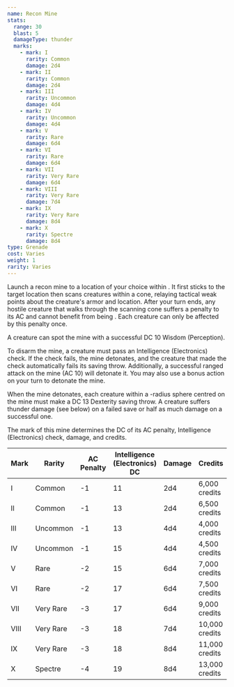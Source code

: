 ```yaml
---
name: Recon Mine
stats:
  range: 30
  blast: 5
  damageType: thunder
  marks:
    - mark: I
      rarity: Common
      damage: 2d4
    - mark: II
      rarity: Common
      damage: 2d4
    - mark: III
      rarity: Uncommon
      damage: 4d4
    - mark: IV
      rarity: Uncommon
      damage: 4d4
    - mark: V
      rarity: Rare
      damage: 6d4
    - mark: VI
      rarity: Rare
      damage: 6d4
    - mark: VII
      rarity: Very Rare
      damage: 6d4
    - mark: VIII
      rarity: Very Rare
      damage: 7d4
    - mark: IX
      rarity: Very Rare
      damage: 8d4
    - mark: X
      rarity: Spectre
      damage: 8d4
type: Grenade
cost: Varies
weight: 1
rarity: Varies
---
```

Launch a recon mine to a location of your choice within <me-distance length="30" />. It first sticks to the target
location then scans creatures within a <me-distance length="30" adj/> cone, relaying tactical weak points about the creature's
armor and location. After your turn ends, any hostile creature that walks through the scanning cone suffers a penalty to
its AC and cannot benefit from being <me-condition id="invisible"/>. Each creature can only be affected by this penalty once.

A creature can spot the mine with a successful DC 10 Wisdom (Perception).

To disarm the mine, a creature must pass an Intelligence (Electronics) check. If the check fails, the mine detonates, and
the creature that made the check automatically fails its saving throw. Additionally, a successful ranged attack on the
mine (AC 10) will detonate it. You may also use a bonus action on your turn to detonate the mine.

When the mine detonates, each creature within a <me-distance length="5" adj/>-radius sphere centred on the mine must
make a DC 13 Dexterity saving throw. A creature suffers thunder damage (see below) on a failed save
or half as much damage on a successful one.

The mark of this mine determines the DC of its AC penalty, Intelligence (Electronics) check, damage, and credits.

Mark|Rarity|AC Penalty|Intelligence (Electronics) DC|Damage|Credits
---|---|---|---|---|---
I|Common|-1|11|2d4|6,000 credits
II|Common|-1|13|2d4|6,500 credits
III|Uncommon|-1|13|4d4|4,000 credits
IV|Uncommon|-1|15|4d4|4,500 credits
V|Rare|-2|15|6d4|7,000 credits
VI|Rare|-2|17|6d4|7,500 credits
VII|Very Rare|-3|17|6d4|9,000 credits
VIII|Very Rare|-3|18|7d4|10,000 credits
IX|Very Rare|-3|18|8d4|11,000 credits
X|Spectre|-4|19|8d4|13,000 credits


